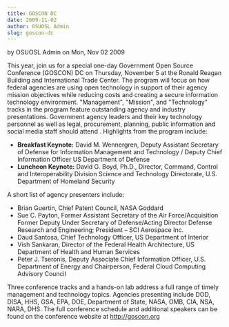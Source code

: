 ```yaml
---
title: GOSCON DC
date: 2009-11-02
author: OSUOSL Admin
slug: goscon-dc
---
```

by OSUOSL Admin on Mon, Nov 02 2009

This year, join us for a special one-day Government Open Source Conference
(GOSCON) DC on Thursday, November 5 at the Ronald Reagan Building and
International Trade Center. The program will focus on how federal agencies are
using open technology in support of their agency mission objectives while
reducing costs and creating a secure information technology environment.
"Management", "Mission", and "Technology" tracks in the program feature
outstanding agency and industry presentations. Government agency leaders and
their key technology personnel as well as legal, procurement, planning, public
information and social media staff should attend . Highlights from the program
include:

* **Breakfast Keynote:** David M. Wennergren, Deputy Assistant Secretary of
  Defense for Information Management and Technology / Deputy Chief Information
  Officer US Department of Defense
* **Luncheon Keynote:** David G. Boyd, Ph.D., Director, Command, Control and
  Interoperability Division Science and Technology Directorate, U.S. Department
  of Homeland Security

A short list of agency presenters include:

* Brian Guertin, Chief Patent Council, NASA Goddard
* Sue C. Payton, Former Assistant Secretary of the Air Force/Acquisition Former
  Deputy Under Secretary of Defense/Acting Director Defense Research and
  Engineering; President – SCI Aerospace Inc.
* Daud Santosa, Chief Technology Officer, US Department of Interior
* Vish Sankaran, Director of the Federal Health Architecture, US Department of
  Health and Human Services
* Peter J. Tseronis, Deputy Associate Chief Information Officer, U.S. Department
  of Energy and Chairperson, Federal Cloud Computing Advisory Council

Three conference tracks and a hands-on lab address a full range of timely
management and technology topics. Agencies presenting include DOD, DISA, HHS,
GSA, EPA, DOE, Department of State, NASA, OMB, CIA, NSA, NARA, DHS. The full
conference schedule and additional speakers can be found on the conference
website at http://goscon.org
